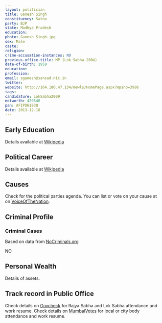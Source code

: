 ```yaml
---
layout: politician
title: Ganesh Singh
constituency: Satna 
party: BJP
state: Madhya Pradesh
education: 
photo: Ganesh Singh.jpg
sex: Male
caste: 
religion: 
crime-accusation-instances: NO
previous-office-title: MP (Lok Sabha 2004)
date-of-birth: 1959
education:  
profession: 
email: sganesh@sansad.nic.in
twitter:
website: http://164.100.47.134/newls/HomePage.aspx?mpsno=3986
tags: 
candidature: LokSabha2009
networth: 429540
pan: AFIPD6183Q
date: 2013-12-18
---
```


## Early Education
Details available at [Wikipedia](http://www.wikipedia.org/wiki/)

## Political Career
Details available at [Wikipedia](http://www.wikipedia.org/wiki/)

## Causes 
Check for the political parties agenda. You can list or vote on your cause at on [VoiceOfTheNation](http://www.voiceofthenation.org).

## Criminal Profile

### Criminal Cases
Based on data from [NoCriminals.org](http://www.nocriminals.org)

NO

## Personal Wealth
Details of assets.

## Track record in Public Office
Check details on [Govcheck](http://www.govcheck.org) for Rajya Sabha and Lok Sabha attendance and work resume. Check details on [MumbaiVotes](http://www.mumbaivotes.org) for local or city body attendance and work resume.
		
